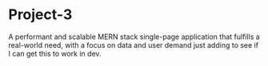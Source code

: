 # Project-3
A performant and scalable MERN stack single-page application that fulfills a real-world need, with a focus on data and user demand just adding to see if I can get this to work in dev.
